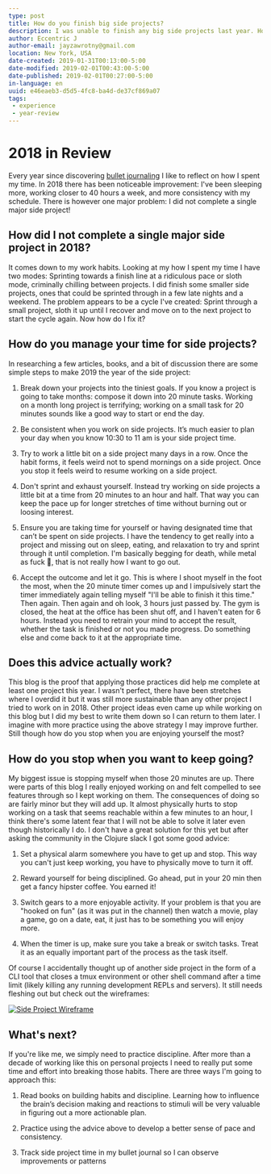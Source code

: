 ```yaml
---
type: post
title: How do you finish big side projects?
description: I was unable to finish any big side projects last year. How can I turn this around?
author: Eccentric J
author-email: jayzawrotny@gmail.com
location: New York, USA
date-created: 2019-01-31T00:13:00-5:00
date-modified: 2019-02-01T00:43:00-5:00
date-published: 2019-02-01T00:27:00-5:00
in-language: en
uuid: e46eaeb3-d5d5-4fc8-ba4d-de37cf869a07
tags:
 - experience
 - year-review
---
```

# 2018 in Review

Every year since discovering [bullet journaling](https://www.pinterest.com/bulletjournal/) I like to reflect on how I spent my time. In 2018 there has been noticeable improvement: I've been sleeping more, working closer to 40 hours a week, and more consistency with my schedule. There is however one major problem: I did not complete a single major side project!

## How did I not complete a single major side project in 2018?

It comes down to my work habits. Looking at my how I spent my time I have two modes: Sprinting towards a finish line at a ridiculous pace or sloth mode, criminally chilling between projects. I did finish some smaller side projects, ones that could be sprinted through in a few late nights and a weekend. The problem appears to be a cycle I've created: Sprint through a small project, sloth it up until I recover and move on to the next project to start the cycle again. Now how do I fix it?

## How do you manage your time for side projects?

In researching a few articles, books, and a bit of discussion there are some simple steps to make 2019 the year of the side project:

1. Break down your projects into the tiniest goals. If you know a project is going to take months: compose it down into 20 minute tasks. Working on a month long project is terrifying; working on a small task for 20 minutes sounds like a good way to start or end the day.

2. Be consistent when you work on side projects. It’s much easier to plan your day when you know 10:30 to 11 am is your side project time.

3. Try to work a little bit on a side project many days in a row. Once the habit forms, it feels weird not to spend mornings on a side project. Once you stop it feels weird to resume working on a side project.

4. Don't sprint and exhaust yourself. Instead try working on side projects a little bit at a time from 20 minutes to an hour and half. That way you can keep the pace up for longer stretches of time without burning out or loosing interest.

5. Ensure you are taking time for yourself or having designated time that can’t be spent on side projects. I have the tendency to get really into a project and missing out on sleep, eating, and relaxation to try and sprint through it until completion. I'm basically begging for death, while metal as fuck :metal:, that is not really how I want to go out.

6. Accept the outcome and let it go. This is where I shoot myself in the foot the most, when the 20 minute timer comes up and I impulsively start the timer immediately again telling myself "I'll be able to finish it this time." Then again. Then again and oh look, 3 hours just passed by. The gym is closed, the heat at the office has been shut off, and I haven't eaten for 6 hours. Instead you need to retrain your mind to accept the result, whether the task is finished or not you made progress. Do something else and come back to it at the appropriate time.

## Does this advice actually work?

This blog is the proof that applying those practices did help me complete at least one project this year. I wasn't perfect, there have been stretches where I overdid it but it was still more sustainable than any other project I tried to work on in 2018. Other project ideas even came up while working on this blog but I did my best to write them down so I can return to them later. I imagine with more practice using the above strategy I may improve further. Still though how do you stop when you are enjoying yourself the most?

## How do you stop when you want to keep going?

My biggest issue is stopping myself when those 20 minutes are up. There were parts of this blog I really enjoyed working on and felt compelled to see features through so I kept working on them. The consequences of doing so are fairly minor but they will add up. It almost physically hurts to stop working on a task that seems reachable within a few minutes to an hour, I think there's some latent fear that I will not be able to solve it later even though historically I do. I don't have a great solution for this yet but after asking the community in the Clojure slack I got some good advice:

1. Set a physical alarm somewhere you have to get up and stop. This way you can't just keep working, you have to physically move to turn it off.

2. Reward yourself for being disciplined. Go ahead, put in your 20 min then get a fancy hipster coffee. You earned it!

3. Switch gears to a more enjoyable activity. If your problem is that you are "hooked on fun" (as it was put in the channel) then watch a movie, play a game, go on a date, eat, it just has to be something you will enjoy more.

4. When the timer is up, make sure you take a break or switch tasks. Treat it as an equally important part of the process as the task itself.

Of course I accidentally thought up of another side project in the form of a CLI tool that closes a tmux environment or other shell command after a time limit (likely killing any running development REPLs and servers). It still needs fleshing out but check out the wireframes:

[![Side Project Wireframe](/img/blog/4-side-project.png)](https://app.moqups.com/jayzawrotny/xG7CCH79a4/view)

## What's next?

If you're like me, we simply need to practice discipline. After more than a decade of working like this on personal projects I need to really put some time and effort into breaking those habits. There are three ways I'm going to approach this:

1. Read books on building habits and discipline. Learning how to influence the brain’s decision making and reactions to stimuli will be very valuable in figuring out a more actionable plan.

2. Practice using the advice above to develop a better sense of pace and consistency.

3. Track side project time in my bullet journal so I can observe improvements or patterns
